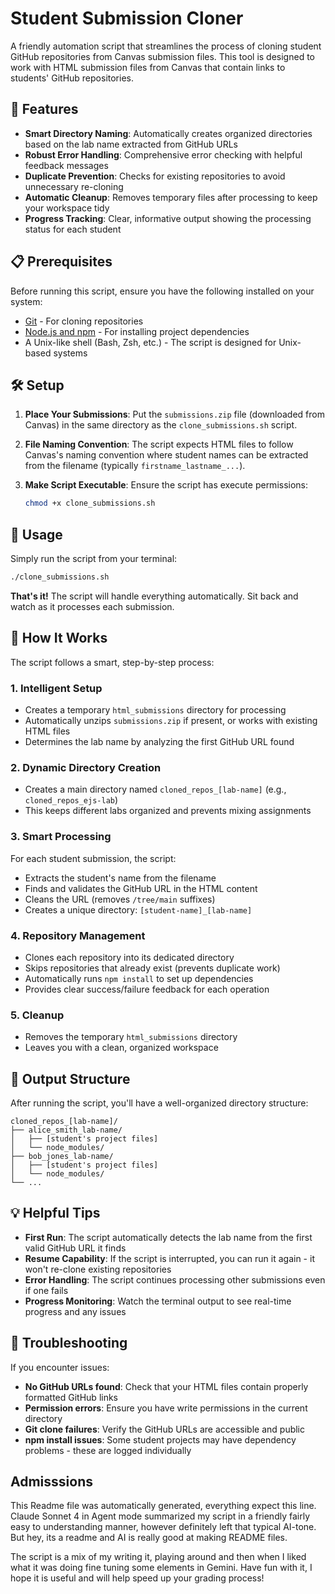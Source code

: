 # Student Submission Cloner

A friendly automation script that streamlines the process of cloning student GitHub repositories from Canvas submission files. This tool is designed to work with HTML submission files from Canvas that contain links to students' GitHub repositories.

## 🚀 Features

- **Smart Directory Naming**: Automatically creates organized directories based on the lab name extracted from GitHub URLs
- **Robust Error Handling**: Comprehensive error checking with helpful feedback messages
- **Duplicate Prevention**: Checks for existing repositories to avoid unnecessary re-cloning
- **Automatic Cleanup**: Removes temporary files after processing to keep your workspace tidy
- **Progress Tracking**: Clear, informative output showing the processing status for each student

## 📋 Prerequisites

Before running this script, ensure you have the following installed on your system:

- [Git](https://git-scm.com/) - For cloning repositories
- [Node.js and npm](https://nodejs.org/) - For installing project dependencies
- A Unix-like shell (Bash, Zsh, etc.) - The script is designed for Unix-based systems

## 🛠️ Setup

1. **Place Your Submissions**: Put the `submissions.zip` file (downloaded from Canvas) in the same directory as the `clone_submissions.sh` script.

2. **File Naming Convention**: The script expects HTML files to follow Canvas's naming convention where student names can be extracted from the filename (typically `firstname_lastname_...`).

3. **Make Script Executable**: Ensure the script has execute permissions:
   ```bash
   chmod +x clone_submissions.sh
   ```

## 🎯 Usage

Simply run the script from your terminal:

```bash
./clone_submissions.sh
```

**That's it!** The script will handle everything automatically. Sit back and watch as it processes each submission.

## 🔧 How It Works

The script follows a smart, step-by-step process:

### 1. **Intelligent Setup**

- Creates a temporary `html_submissions` directory for processing
- Automatically unzips `submissions.zip` if present, or works with existing HTML files
- Determines the lab name by analyzing the first GitHub URL found

### 2. **Dynamic Directory Creation**

- Creates a main directory named `cloned_repos_[lab-name]` (e.g., `cloned_repos_ejs-lab`)
- This keeps different labs organized and prevents mixing assignments

### 3. **Smart Processing**

For each student submission, the script:

- Extracts the student's name from the filename
- Finds and validates the GitHub URL in the HTML content
- Cleans the URL (removes `/tree/main` suffixes)
- Creates a unique directory: `[student-name]_[lab-name]`

### 4. **Repository Management**

- Clones each repository into its dedicated directory
- Skips repositories that already exist (prevents duplicate work)
- Automatically runs `npm install` to set up dependencies
- Provides clear success/failure feedback for each operation

### 5. **Cleanup**

- Removes the temporary `html_submissions` directory
- Leaves you with a clean, organized workspace

## 📁 Output Structure

After running the script, you'll have a well-organized directory structure:

```
cloned_repos_[lab-name]/
├── alice_smith_lab-name/
│   ├── [student's project files]
│   └── node_modules/
├── bob_jones_lab-name/
│   ├── [student's project files]
│   └── node_modules/
└── ...
```

## 💡 Helpful Tips

- **First Run**: The script automatically detects the lab name from the first valid GitHub URL it finds
- **Resume Capability**: If the script is interrupted, you can run it again - it won't re-clone existing repositories
- **Error Handling**: The script continues processing other submissions even if one fails
- **Progress Monitoring**: Watch the terminal output to see real-time progress and any issues

## 🐛 Troubleshooting

If you encounter issues:

- **No GitHub URLs found**: Check that your HTML files contain properly formatted GitHub links
- **Permission errors**: Ensure you have write permissions in the current directory
- **Git clone failures**: Verify the GitHub URLs are accessible and public
- **npm install issues**: Some student projects may have dependency problems - these are logged individually

## Admisssions

This Readme file was automatically generated, everything expect this line. Claude Sonnet 4 in Agent mode summarized my script in a friendly fairly easy to understanding manner, however definitely left that typical AI-tone. But hey, its a readme and AI is really good at making README files. 

The script is a mix of my writing it, playing around and then when I liked what it was doing fine tuning some elements in Gemini. Have fun with it, I hope it is useful and will help speed up your grading process! 
